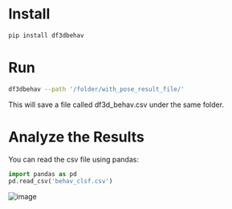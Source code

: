 # Install 
```bash
pip install df3dbehav
```

# Run
```bash
df3dbehav --path '/folder/with_pose_result_file/'
```
This will save a file called df3d_behav.csv under the same folder.

# Analyze the Results
You can read the csv file using pandas:
```python
import pandas as pd
pd.read_csv('behav_clsf.csv')
```
![image](https://user-images.githubusercontent.com/20509861/123464401-0901a400-d5ed-11eb-844a-7a88eb44eadd.png)
